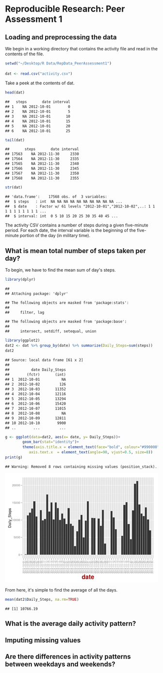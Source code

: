 # Reproducible Research: Peer Assessment 1


## Loading and preprocessing the data
We begin in a working directory that contains the activity file and read in the contents of the file. 


```r
setwd("~/Desktop/R Data/RepData_PeerAssessment1")

dat <- read.csv("activity.csv")
```

Take a peek at the contents of dat.

```r
head(dat)
```

```
##   steps       date interval
## 1    NA 2012-10-01        0
## 2    NA 2012-10-01        5
## 3    NA 2012-10-01       10
## 4    NA 2012-10-01       15
## 5    NA 2012-10-01       20
## 6    NA 2012-10-01       25
```

```r
tail(dat)
```

```
##       steps       date interval
## 17563    NA 2012-11-30     2330
## 17564    NA 2012-11-30     2335
## 17565    NA 2012-11-30     2340
## 17566    NA 2012-11-30     2345
## 17567    NA 2012-11-30     2350
## 17568    NA 2012-11-30     2355
```

```r
str(dat)
```

```
## 'data.frame':	17568 obs. of  3 variables:
##  $ steps   : int  NA NA NA NA NA NA NA NA NA NA ...
##  $ date    : Factor w/ 61 levels "2012-10-01","2012-10-02",..: 1 1 1 1 1 1 1 1 1 1 ...
##  $ interval: int  0 5 10 15 20 25 30 35 40 45 ...
```

The activity CSV contains a number of steps during a given five-minute period. For each date, the interval variable is the beginning of the five-minute portion of the day (in military time). 
## What is mean total number of steps taken per day?
To begin, we have to find the mean sum of day's steps.

```r
library(dplyr)
```

```
## 
## Attaching package: 'dplyr'
```

```
## The following objects are masked from 'package:stats':
## 
##     filter, lag
```

```
## The following objects are masked from 'package:base':
## 
##     intersect, setdiff, setequal, union
```

```r
library(ggplot2)
dat2 <- dat %>% group_by(date) %>% summarize(Daily_Steps=sum(steps))
dat2
```

```
## Source: local data frame [61 x 2]
## 
##          date Daily_Steps
##        (fctr)       (int)
## 1  2012-10-01          NA
## 2  2012-10-02         126
## 3  2012-10-03       11352
## 4  2012-10-04       12116
## 5  2012-10-05       13294
## 6  2012-10-06       15420
## 7  2012-10-07       11015
## 8  2012-10-08          NA
## 9  2012-10-09       12811
## 10 2012-10-10        9900
## ..        ...         ...
```

```r
g <- ggplot(data=dat2, aes(x= date, y= Daily_Steps))+
        geom_bar(stat="identity")+
        theme(axis.title.x = element_text(face="bold", colour="#990000", size=20),
           axis.text.x  = element_text(angle=90, vjust=0.5, size=8))
print(g)
```

```
## Warning: Removed 8 rows containing missing values (position_stack).
```

![](PA1_template_files/figure-html/unnamed-chunk-5-1.png)

From here, it's simple to find the average of all the days.


```r
mean(dat2$Daily_Steps, na.rm=TRUE)
```

```
## [1] 10766.19
```

## What is the average daily activity pattern?



## Imputing missing values



## Are there differences in activity patterns between weekdays and weekends?
